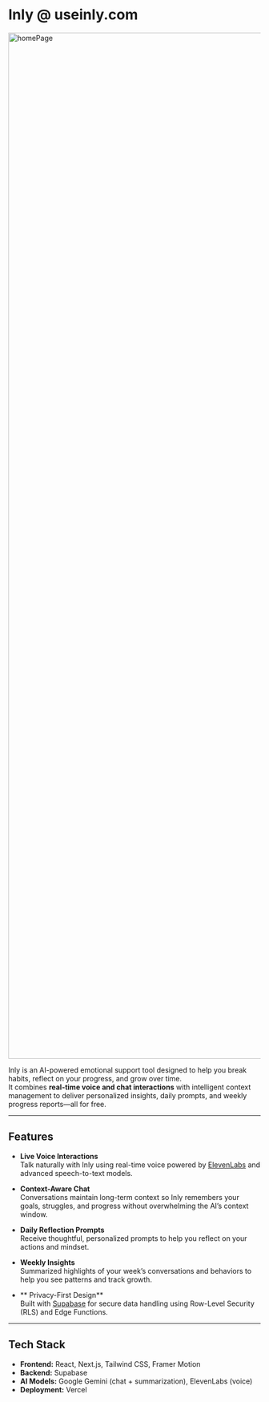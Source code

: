 # Inly @ useinly.com
<img width="2880" height="2048" alt="homePage" src="https://github.com/user-attachments/assets/4870c01f-0f14-4572-b7d5-db520d8a3411" />



Inly is an AI-powered emotional support tool designed to help you break habits, reflect on your progress, and grow over time.  
It combines **real-time voice and chat interactions** with intelligent context management to deliver personalized insights, daily prompts, and weekly progress reports—all for free.

---

## Features

- **Live Voice Interactions**  
  Talk naturally with Inly using real-time voice powered by [ElevenLabs](https://elevenlabs.io/) and advanced speech-to-text models.

- **Context-Aware Chat**  
  Conversations maintain long-term context so Inly remembers your goals, struggles, and progress without overwhelming the AI’s context window.

- **Daily Reflection Prompts**  
  Receive thoughtful, personalized prompts to help you reflect on your actions and mindset.

- **Weekly Insights**  
  Summarized highlights of your week’s conversations and behaviors to help you see patterns and track growth.

- ** Privacy-First Design**  
  Built with [Supabase](https://supabase.com/) for secure data handling using Row-Level Security (RLS) and Edge Functions.


---

## Tech Stack

- **Frontend:** React, Next.js, Tailwind CSS, Framer Motion  
- **Backend:** Supabase
- **AI Models:** Google Gemini (chat + summarization), ElevenLabs (voice)  
- **Deployment:** Vercel
